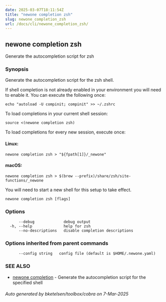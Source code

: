 ```yaml
---
date: 2025-03-07T18:11:54Z
title: "newone completion zsh"
slug: newone_completion_zsh
url: /docs/cli/newone_completion_zsh/
---
```

## newone completion zsh

Generate the autocompletion script for zsh

### Synopsis

Generate the autocompletion script for the zsh shell.

If shell completion is not already enabled in your environment you will need
to enable it.  You can execute the following once:

	echo "autoload -U compinit; compinit" >> ~/.zshrc

To load completions in your current shell session:

	source <(newone completion zsh)

To load completions for every new session, execute once:

#### Linux:

	newone completion zsh > "${fpath[1]}/_newone"

#### macOS:

	newone completion zsh > $(brew --prefix)/share/zsh/site-functions/_newone

You will need to start a new shell for this setup to take effect.


```
newone completion zsh [flags]
```

### Options

```
      --debug             debug output
  -h, --help              help for zsh
      --no-descriptions   disable completion descriptions
```

### Options inherited from parent commands

```
      --config string   config file (default is $HOME/.newone.yaml)
```

### SEE ALSO

* [newone completion](/docs/cli/newone_completion/)	 - Generate the autocompletion script for the specified shell

###### Auto generated by bketelsen/toolbox/cobra on 7-Mar-2025

